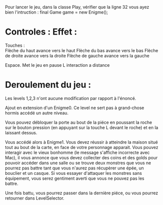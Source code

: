 

Pour lancer le jeu, dans la classe Play, vérifier que
la ligne 32 
vous ayez bien l'intruction : 
final Game game = new Enigme();


# Controles :                                Effet :

Touches :                           
Flèche du haut                              avance vers le haut
Flèche du bas                               avance vers le bas
Flèche de droite                            avance vers la 
droite
Flèche de gauche                            avance vers la 
gauche


Espace.                                     Met le jeu en pause
L                                           interaction a distance




# Deroulement du jeu :

Les levels 1,2,3 n'ont aucune modification par 
rapport à l'énoncé.

Ajout en extension d'un Enigme0. Ce level ne sert 
pas à grand-chose 
hormis accédé un autre niveau.

Vous pouvez débloquer la porte au bout de la 
piéce en poussant la 
roche sur le bouton pression (en appuyant sur la 
touche L devant le 
roche) et en la laissant dessus. 

Vous accédé alors à Enigme1. Vous devez réussir 
à atteindre la 
maison situé tout au bout de la carte, en face de 
votre 
personnage apparait.  Vous pouvez interagir avec 
le vieux bonhomme 
(le message s'affiche incorrecte avec Mac), il vous 
annonce que vous 
devez collecter des coins et des golds pour pouvoir 
accéder dans une 
salle ou se trouve deux monstres que vous ne 
pourrez pas battre tant 
que vous n'aurez pas récupèrer une épée, un 
bouclier et un casque.
Si vous essayer d'attaquer les monstres sans 
équipement, vous serez 
gentiment averti que vous ne pouvez pas les 
battre.

Une fois battu, vous pourrez passer dans la 
dernière piéce, ou vous 
pourrez retourner dans LevelSelector. 



























